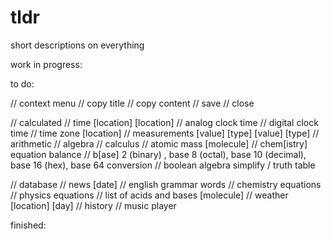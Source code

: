 # tldr
short descriptions on everything

work in progress:

to do:

// context menu
// copy title
// copy content
// save
// close
  
// calculated
// time [location] [location]
// analog clock time
// digital clock time
// time zone [location]
// measurements [value] [type] [value] [type]
// arithmetic
// algebra
// calculus
// atomic mass [molecule]
// chem[istry] equation balance
// b[ase] 2 (binary) , base 8 (octal), base 10 (decimal), base 16 (hex), base 64 conversion
// boolean algebra simplify / truth table 
      
// database
// news [date]
// english grammar words
// chemistry equations
// physics equations
// list of acids and bases [molecule]
// weather [location] [day]
// history
// music player <audio>
// cooking times and instructions
    
finished:
